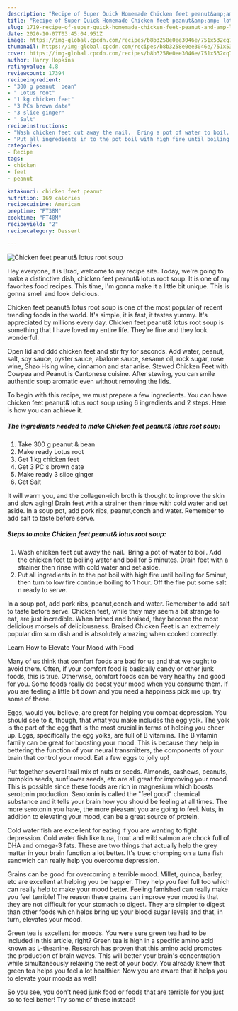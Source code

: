 ```yaml
---
description: "Recipe of Super Quick Homemade Chicken feet peanut&amp;amp; lotus root soup"
title: "Recipe of Super Quick Homemade Chicken feet peanut&amp;amp; lotus root soup"
slug: 1719-recipe-of-super-quick-homemade-chicken-feet-peanut-and-amp-lotus-root-soup
date: 2020-10-07T03:45:04.951Z
image: https://img-global.cpcdn.com/recipes/b8b3258e0ee3046e/751x532cq70/chicken-feet-peanut-lotus-root-soup-recipe-main-photo.jpg
thumbnail: https://img-global.cpcdn.com/recipes/b8b3258e0ee3046e/751x532cq70/chicken-feet-peanut-lotus-root-soup-recipe-main-photo.jpg
cover: https://img-global.cpcdn.com/recipes/b8b3258e0ee3046e/751x532cq70/chicken-feet-peanut-lotus-root-soup-recipe-main-photo.jpg
author: Harry Hopkins
ratingvalue: 4.8
reviewcount: 17394
recipeingredient:
- "300 g peanut  bean"
- " Lotus root"
- "1 kg chicken feet"
- "3 PCs brown date"
- "3 slice ginger"
- " Salt"
recipeinstructions:
- "Wash chicken feet cut away the nail.  Bring a pot of water to boil. Add the chicken feet to boiling water and boil for 5 minutes. Drain feet with a strainer then rinse with cold water and set aside."
- "Put all ingredients in to the pot boil with high fire until boiling for 5minut, then turn to low fire continue boiling to 1 hour. Off the fire put some salt n ready to serve."
categories:
- Recipe
tags:
- chicken
- feet
- peanut

katakunci: chicken feet peanut 
nutrition: 169 calories
recipecuisine: American
preptime: "PT38M"
cooktime: "PT40M"
recipeyield: "2"
recipecategory: Dessert

---
```



![Chicken feet peanut&amp; lotus root soup](https://img-global.cpcdn.com/recipes/b8b3258e0ee3046e/751x532cq70/chicken-feet-peanut-lotus-root-soup-recipe-main-photo.jpg)

Hey everyone, it is Brad, welcome to my recipe site. Today, we're going to make a distinctive dish, chicken feet peanut&amp; lotus root soup. It is one of my favorites food recipes. This time, I'm gonna make it a little bit unique. This is gonna smell and look delicious.

Chicken feet peanut&amp; lotus root soup is one of the most popular of recent trending foods in the world. It's simple, it is fast, it tastes yummy. It's appreciated by millions every day. Chicken feet peanut&amp; lotus root soup is something that I have loved my entire life. They're fine and they look wonderful.

Open lid and ddd chicken feet and stir fry for seconds. Add water, peanut, salt, soy sauce, oyster sauce, abalone sauce, sesame oil, rock sugar, rose wine, Shao Hsing wine, cinnamon and star anise. Stewed Chicken Feet with Cowpea and Peanut is Cantonese cuisine. After stewing, you can smile authentic soup aromatic even without removing the lids.


To begin with this recipe, we must prepare a few ingredients. You can have chicken feet peanut&amp; lotus root soup using 6 ingredients and 2 steps. Here is how you can achieve it.

<!--inarticleads1-->

##### The ingredients needed to make Chicken feet peanut&amp; lotus root soup:

1. Take 300 g peanut &amp; bean
1. Make ready  Lotus root
1. Get 1 kg chicken feet
1. Get 3 PC&#39;s brown date
1. Make ready 3 slice ginger
1. Get  Salt


It will warm you, and the collagen-rich broth is thought to improve the skin and slow aging! Drain feet with a strainer then rinse with cold water and set aside. In a soup pot, add pork ribs, peanut,conch and water. Remember to add salt to taste before serve. 

<!--inarticleads2-->

##### Steps to make Chicken feet peanut&amp; lotus root soup:

1. Wash chicken feet cut away the nail.  Bring a pot of water to boil. Add the chicken feet to boiling water and boil for 5 minutes. Drain feet with a strainer then rinse with cold water and set aside.
1. Put all ingredients in to the pot boil with high fire until boiling for 5minut, then turn to low fire continue boiling to 1 hour. Off the fire put some salt n ready to serve.


In a soup pot, add pork ribs, peanut,conch and water. Remember to add salt to taste before serve. Chicken feet, while they may seem a bit strange to eat, are just incredible. When brined and braised, they become the most delicious morsels of deliciousness. Braised Chicken Feet is an extremely popular dim sum dish and is absolutely amazing when cooked correctly. 

Learn How to Elevate Your Mood with Food


Many of us think that comfort foods are bad for us and that we ought to avoid them. Often, if your comfort food is basically candy or other junk foods, this is true. Otherwise, comfort foods can be very healthy and good for you. Some foods really do boost your mood when you consume them. If you are feeling a little bit down and you need a happiness pick me up, try some of these.

Eggs, would you believe, are great for helping you combat depression. You should see to it, though, that what you make includes the egg yolk. The yolk is the part of the egg that is the most crucial in terms of helping you cheer up. Eggs, specifically the egg yolks, are full of B vitamins. The B vitamin family can be great for boosting your mood. This is because they help in bettering the function of your neural transmitters, the components of your brain that control your mood. Eat a few eggs to jolly up!

Put together several trail mix of nuts or seeds. Almonds, cashews, peanuts, pumpkin seeds, sunflower seeds, etc are all great for improving your mood. This is possible since these foods are rich in magnesium which boosts serotonin production. Serotonin is called the "feel good" chemical substance and it tells your brain how you should be feeling at all times. The more serotonin you have, the more pleasant you are going to feel. Nuts, in addition to elevating your mood, can be a great source of protein.

Cold water fish are excellent for eating if you are wanting to fight depression. Cold water fish like tuna, trout and wild salmon are chock full of DHA and omega-3 fats. These are two things that actually help the grey matter in your brain function a lot better. It's true: chomping on a tuna fish sandwich can really help you overcome depression. 

Grains can be good for overcoming a terrible mood. Millet, quinoa, barley, etc are excellent at helping you be happier. They help you feel full too which can really help to make your mood better. Feeling famished can really make you feel terrible! The reason these grains can improve your mood is that they are not difficult for your stomach to digest. They are simpler to digest than other foods which helps bring up your blood sugar levels and that, in turn, elevates your mood.

Green tea is excellent for moods. You were sure green tea had to be included in this article, right? Green tea is high in a specific amino acid known as L-theanine. Research has proven that this amino acid promotes the production of brain waves. This will better your brain's concentration while simultaneously relaxing the rest of your body. You already knew that green tea helps you feel a lot healthier. Now you are aware that it helps you to elevate your moods as well!

So you see, you don't need junk food or foods that are terrible for you just so to feel better! Try some of these instead!

